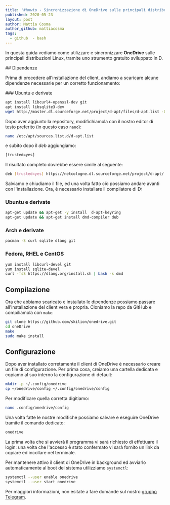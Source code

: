 ```yaml
---
title: '#howto - Sincronizzazione di OneDrive sulle principali distribuzioni Linux'
published: 2020-05-23
layout: post
author: Mattia Cosma
author_github: mattiacosma
tags:
  - github  - bash
---
```

In questa guida vediamo come utilizzare e sincronizzare **OneDrive** sulle principali distribuzioni Linux, tramite uno strumento gratuito sviluppato in D.

## Dipendenze

Prima di procedere all'installazione del client, andiamo a scaricare alcune dipendenze necessarie per un corretto funzionamento:

### Ubuntu e derivate

```bash
apt install libcurl4-openssl-dev git
apt install libsqlite3-dev
wget http://master.dl.sourceforge.net/project/d-apt/files/d-apt.list -O /etc/apt/sources.list.d/d-apt.list
```

Dopo aver aggiunto la repository, modifichiamola con il nostro editor di testo preferito (in questo caso `nano`):

```bash
nano /etc/apt/sources.list.d/d-apt.list
```

e subito dopo il *deb* aggiungiamo:

```bash
[trusted=yes]
```

Il risultato completo dovrebbe essere simile al seguente:

```bash
deb [trusted=yes] https://netcologne.dl.sourceforge.net/project/d-apt/ d-apt main
```

Salviamo e chiudiamo il file, ed una volta fatto ciò possiamo andare avanti con l'installazione. Ora, è necessario installare il compilatore di D:

### Ubuntu e derivate

```bash
apt-get update && apt-get -y install  d-apt-keyring
apt-get update && apt-get install dmd-compiler dub
```

### Arch e derivate

```bash
pacman -S curl sqlite dlang git
```

### Fedora, RHEL e CentOS

```bash
yum install libcurl-devel git
yum install sqlite-devel
curl -fsS https://dlang.org/install.sh | bash -s dmd
```

## Compilazione

Ora che abbiamo scaricato e installato le dipendenze possiamo passare all'installazione del client vera e propria. Cloniamo la repo da GitHub e compiliamola con `make`:

```bash
git clone https://github.com/skilion/onedrive.git
cd oneDrive
make
sudo make install
```

## Configurazione

Dopo aver installato corretamente il client di OneDrive è necessario creare un file di configurazione. Per prima cosa, creiamo una cartella dedicata e copiamo al suo interno la configurazione di default:

```bash
mkdir -p ~/.config/onedrive
cp ~/onedrive/config ~/.config/onedrive/config
```

Per modificare quella corretta digitiamo:

```bash
nano .config/onedrive/config
```

Una volta fatte le nostre modifiche possiamo salvare e eseguire OneDrive tramite il comando dedicato:

```bash
onedrive
```

La prima volta che si avvierà il programma vi sarà richiesto di effettuare il login: una volta che l'accesso è stato confermato vi sarà fornito un link da copiare ed incollare nel terminale.

Per mantenere attivo il client di OneDrive in background ed avviarlo automaticamente al boot del sistema utilizziamo `systemctl`:

```bash
systemctl --user enable onedrive
systemctl --user start onedrive
```

Per maggiori informazioni, non esitate a fare domande sul nostro [gruppo Telegram](https://t.me/linuxpeople).